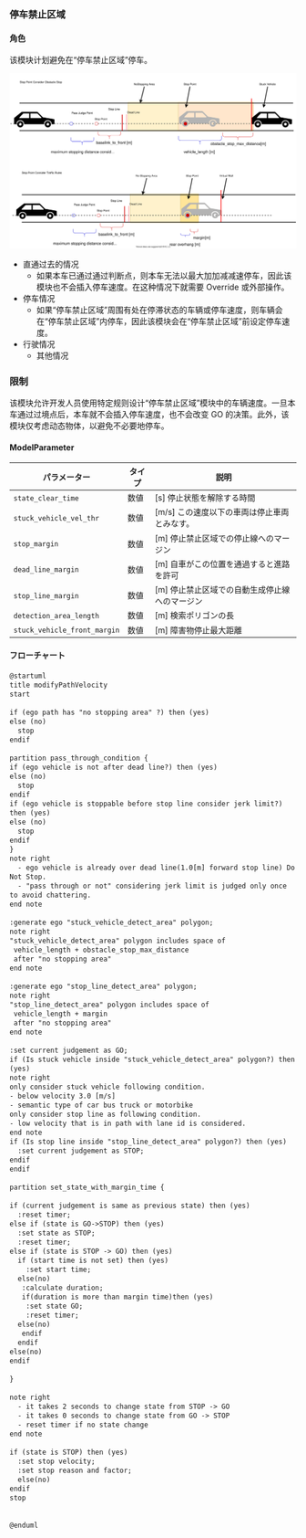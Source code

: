 ### 停车禁止区域

#### 角色

该模块计划避免在“停车禁止区域”停车。

![brief](./docs/no-stopping-area.svg)

- 直通过去的情况
  - 如果本车已通过通过判断点，则本车无法以最大加加减减速停车，因此该模块也不会插入停车速度。在这种情况下就需要 Override 或外部操作。
- 停车情况
  - 如果“停车禁止区域”周围有处在停滞状态的车辆或停车速度，则车辆会在“停车禁止区域”内停车，因此该模块会在“停车禁止区域”前设定停车速度。
- 行驶情况
  - 其他情况

### 限制

该模块允许开发人员使用特定规则设计“停车禁止区域”模块中的车辆速度。一旦本车通过过境点后，本车就不会插入停车速度，也不会改变 GO 的决策。此外，该模块仅考虑动态物体，以避免不必要地停车。

#### ModelParameter

| パラメーター                     | タイプ   | 説明                                                        |
| ---------------------------- | ------ | ------------------------------------------------------------ |
| `state_clear_time`           | 数値   | [s] 停止状態を解除する時間                                |
| `stuck_vehicle_vel_thr`      | 数値   | [m/s] この速度以下の車両は停止車両とみなす。                |
| `stop_margin`                | 数値   | [m] 停止禁止区域での停止線へのマージン                     |
| `dead_line_margin`           | 数値   | [m] 自車がこの位置を通過すると進路を許可                    |
| `stop_line_margin`           | 数値   | [m] 停止禁止区域での自動生成停止線へのマージン              |
| `detection_area_length`      | 数値   | [m] 検索ポリゴンの長                                      |
| `stuck_vehicle_front_margin` | 数値   | [m] 障害物停止最大距離                                     |

#### フローチャート


```plantuml
@startuml
title modifyPathVelocity
start

if (ego path has "no stopping area" ?) then (yes)
else (no)
  stop
endif

partition pass_through_condition {
if (ego vehicle is not after dead line?) then (yes)
else (no)
  stop
endif
if (ego vehicle is stoppable before stop line consider jerk limit?) then (yes)
else (no)
  stop
endif
}
note right
  - ego vehicle is already over dead line(1.0[m] forward stop line) Do Not Stop.
  - "pass through or not" considering jerk limit is judged only once to avoid chattering.
end note

:generate ego "stuck_vehicle_detect_area" polygon;
note right
"stuck_vehicle_detect_area" polygon includes space of
 vehicle_length + obstacle_stop_max_distance
 after "no stopping area"
end note

:generate ego "stop_line_detect_area" polygon;
note right
"stop_line_detect_area" polygon includes space of
 vehicle_length + margin
 after "no stopping area"
end note

:set current judgement as GO;
if (Is stuck vehicle inside "stuck_vehicle_detect_area" polygon?) then (yes)
note right
only consider stuck vehicle following condition.
- below velocity 3.0 [m/s]
- semantic type of car bus truck or motorbike
only consider stop line as following condition.
- low velocity that is in path with lane id is considered.
end note
if (Is stop line inside "stop_line_detect_area" polygon?) then (yes)
  :set current judgement as STOP;
endif
endif

partition set_state_with_margin_time {

if (current judgement is same as previous state) then (yes)
  :reset timer;
else if (state is GO->STOP) then (yes)
  :set state as STOP;
  :reset timer;
else if (state is STOP -> GO) then (yes)
  if (start time is not set) then (yes)
    :set start time;
  else(no)
   :calculate duration;
   if(duration is more than margin time)then (yes)
    :set state GO;
    :reset timer;
  else(no)
   endif
  endif
else(no)
endif

}

note right
  - it takes 2 seconds to change state from STOP -> GO
  - it takes 0 seconds to change state from GO -> STOP
  - reset timer if no state change
end note

if (state is STOP) then (yes)
  :set stop velocity;
  :set stop reason and factor;
  else(no)
endif
stop


@enduml
```

